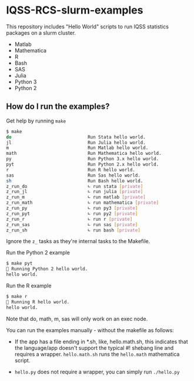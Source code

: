# IQSS-RCS-slurm-examples

This repository includes "Hello World" scripts to run IQSS statistics packages on a slurm cluster.

* Matlab
* Mathematica
* R
* Bash
* SAS
* Julia
* Python 3
* Python 2

## How do I run the examples?

Get help by running `make`

```sh
$ make
do                             Run Stata hello world.
jl                             Run Julia hello world.
m                              Run Matlab hello world.
math                           Run Mathematica hello world.
py                             Run Python 3.x hello world.
pyt                            Run Python 2.x hello world.
r                              Run R hello world.
sas                            Run Sas hello world.
sh                             Run Bash hello world.
z_run_do                       ∟ run stata [private]
z_run_jl                       ∟ run julia [private]
z_run_m                        ∟ run matlab [private]
z_run_math                     ∟ run mathematica [private]
z_run_py                       ∟ run py3 [private]
z_run_pyt                      ∟ run py2 [private]
z_run_r                        ∟ run r [private]
z_run_sas                      ∟ run sas [private]
z_run_sh                       ∟ run bash [private]
```

Ignore the `z_` tasks as they're internal tasks to the Makefile.

Run the Python 2 example

```sh
$ make pyt
🔺 Running Python 2 hello world.
hello world.
```

Run the R example

```sh
$ make r
🔺 Running R hello world.
hello world.
```

Note that do, math, m, sas will only work on an exec node.

You can run the examples manually - without the makefile as follows:

* If the app has a file ending in *.sh, like, hello.math.sh, this indicates that the language/app doesn't support the typical #! shebang line and requires a wrapper. `hello.math.sh` runs the `hello.math` mathematica script.

* `hello.py` does not require a wrapper, you can simply run `./hello.py`
